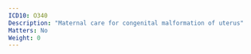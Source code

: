 ```yaml
---
ICD10: O340
Description: "Maternal care for congenital malformation of uterus"
Matters: No
Weight: 0
---
```

